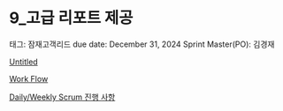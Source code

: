 # 9_고급 리포트 제공

태그: 잠재고객리드
due date: December 31, 2024
Sprint Master(PO): 김경재

[Untitled](Untitled%20168e98ce7f71812095fbd9d863b7a717.csv)

[Work Flow](Work%20Flow%20168e98ce7f71817abd49ea7edd5aadfd.csv)

[Daily/Weekly Scrum 진행 사항](Daily%20Weekly%20Scrum%20%E1%84%8C%E1%85%B5%E1%86%AB%E1%84%92%E1%85%A2%E1%86%BC%20%E1%84%89%E1%85%A1%E1%84%92%E1%85%A1%E1%86%BC%20168e98ce7f718119a6edfa881c82300c.csv)